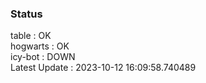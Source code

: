 ### Status


table : OK  
hogwarts : OK  
icy-bot : DOWN  
Latest Update : 2023-10-12 16:09:58.740489
